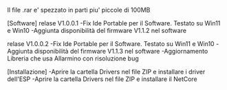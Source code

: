 Il file .rar e' spezzato in parti piu' piccole di 100MB

[Software]
relase V1.0.0.1
-Fix Ide Portable per il Software. Testato su Win11 e Win10
-Aggiunta disponibilità del firmware V1.1.2 nel software

relase V1.0.0.2
-Fix Ide Portable per il Software. Testato su Win11 e Win10
-Aggiunta disponibilità del firmware V1.1.3 nel software
-Aggiornamento Libreria che usa Allarmino con risoluzione bug

[Installazione]
-Aprire la cartella Drivers nel file ZIP e installare i driver dell'ESP
-Aprire la cartella Drivers nel file ZIP e installare il NetCore